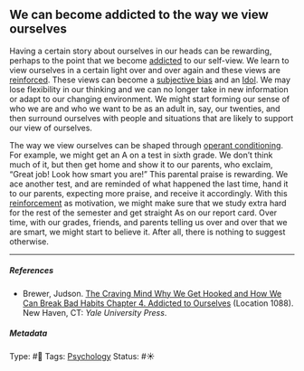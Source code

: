 ## We can become addicted to the way we view ourselves

Having a certain story about ourselves in our heads can be rewarding, perhaps to the point that we become [addicted](Addiction.md) to our self-view. We learn to view ourselves in a certain light over and over again and these views are [reinforced](Operant%20conditioning.md). These views can become a [subjective bias](Subjective%20bias.md) and an [Idol](Idol.md). We may lose flexibility in our thinking and we can no longer take in new information or adapt to our changing environment. We might start forming our sense of who we are and who we want to be as an adult in, say, our twenties, and then surround ourselves with people and situations that are likely to support our view of ourselves.

The way we view ourselves can be shaped through [operant conditioning](Operant%20conditioning.md). For example, we might get an A on a test in sixth grade. We don’t think much of it, but then get home and show it to our parents, who exclaim, “Great job! Look how smart you are!” This parental praise is rewarding. We ace another test, and are reminded of what happened the last time, hand it to our parents, expecting more praise, and receive it accordingly. With this [reinforcement](Operant%20conditioning.md) as motivation, we might make sure that we study extra hard for the rest of the semester and get straight As on our report card. Over time, with our grades, friends, and parents telling us over and over that we are smart, we might start to believe it. After all, there is nothing to suggest otherwise.

---

##### References

* Brewer, Judson. [The Craving Mind Why We Get Hooked and How We Can Break Bad Habits Chapter 4. Addicted to Ourselves](The%20Craving%20Mind%20Why%20We%20Get%20Hooked%20and%20How%20We%20Can%20Break%20Bad%20Habits%20Chapter%204.%20Addicted%20to%20Ourselves.md) (Location 1088). New Haven, CT: *Yale University Press*.

##### Metadata

Type: #🔴 
Tags: [Psychology](Psychology.md) 
Status: #☀️ 
